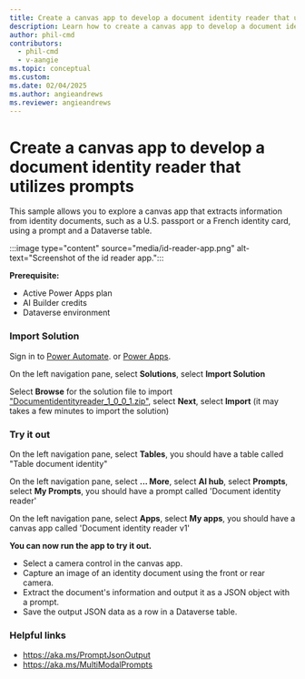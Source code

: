 ```yaml
---
title: Create a canvas app to develop a document identity reader that utilizes prompts
description: Learn how to create a canvas app to develop a document identity reader that utilizes prompts.
author: phil-cmd
contributors:
  - phil-cmd
  - v-aangie
ms.topic: conceptual
ms.custom:
ms.date: 02/04/2025
ms.author: angieandrews
ms.reviewer: angieandrews
---
```


# Create a canvas app to develop a document identity reader that utilizes prompts

This sample allows you to explore a canvas app that extracts information from identity documents, such as a U.S. passport or a French identity card, using a prompt and a Dataverse table.

:::image type="content" source="media/id-reader-app.png" alt-text="Screenshot of the id reader app.":::


**Prerequisite:** 

- Active Power Apps plan
- AI Builder credits
- Dataverse environment

### Import Solution 

Sign in to [Power Automate](https://make.powerautomate.com/). or [Power Apps](https://make.powerapps.com/).

On the left navigation pane, select **Solutions**, select **Import Solution**

Select **Browse** for the solution file to import ["Documentidentityreader_1_0_0_1.zip"](https://go.microsoft.com/fwlink/?linkid=2301870), select **Next**, select **Import**
(it may takes a few minutes to import the solution)

### Try it out

On the left navigation pane, select **Tables**, you should have a table called "Table document identity"

On the left navigation pane, select **... More**, select **AI hub**, select **Prompts**, select **My Prompts**, you should have a prompt called 'Document identity reader'

On the left navigation pane, select **Apps**, select **My apps**, you should have a canvas app called 'Document identity reader v1'


**You can now run the app to try it out.**

- Select a camera control in the canvas app.
- Capture an image of an identity document using the front or rear camera.
- Extract the document's information and output it as a JSON object with a prompt.
- Save the output JSON data as a row in a Dataverse table.


### Helpful links

- https://aka.ms/PromptJsonOutput
- https://aka.ms/MultiModalPrompts

